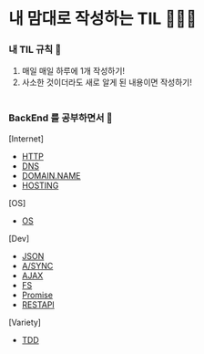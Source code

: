 # 내 맘대로 작성하는 TIL 🧙🏻‍♂️

### 내 TIL 규칙 🎳   

1. 매일 매일 하루에 1개 작성하기!
2. 사소한 것이더라도 새로 알게 된 내용이면 작성하기! <br><br>


### BackEnd 를 공부하면서 🙌 
[Internet]
- [HTTP](./BackEnd/web.md)
- [DNS](./BackEnd/dns.md)
- [DOMAIN.NAME](./BackEnd/domain.md)
- [HOSTING](./BackEnd/hosting.md)

[OS]
- [OS](./BackEnd/os.md)


[Dev]
- [JSON](./BackEnd/json.md) <br>
- [A/SYNC](./BackEnd/async.md)
- [AJAX](./NodeJs/ajax.md)
- [FS](./NodeJs/fs.md)
- [Promise](./NodeJs/promise.md)
- [RESTAPI](./NodeJs/restapi.md)

[Variety]
- [TDD](./BackEnd/tdd.md)





    

